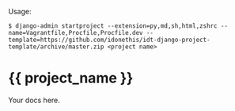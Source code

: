 Usage:

```
$ django-admin startproject --extension=py,md,sh,html,zshrc --name=Vagrantfile,Procfile,Procfile.dev --template=https://github.com/idonethis/idt-django-project-template/archive/master.zip <project name>
```

# {{ project_name }}

Your docs here.
